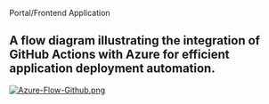 Portal/Frontend Application
## A flow diagram illustrating the integration of GitHub Actions with Azure for efficient application deployment automation.

[![Azure-Flow-Github.png](https://i.postimg.cc/cJXR83nd/Azure-Flow-Github.png)](https://postimg.cc/2qLbsVGt)
